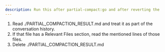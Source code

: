 ```yaml
---
description: Run this after partial-compact:go and after reverting the conversation, to load the compacted summary back into the context
---
```

1. Read ./PARTIAL_COMPACTION_RESULT.md and treat it as part of the conversation history.
2. If that file has a Relevant Files section, read the mentioned lines of those files.
3. Delete ./PARTIAL_COMPACTION_RESULT.md